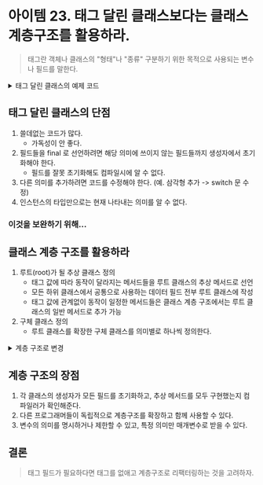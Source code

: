 # 아이템 23. 태그 달린 클래스보다는 클래스 계층구조를 활용하라. 

> 태그란 객체나 클래스의 "형태"나 "종류" 구분하기 위한 목적으로 사용되는 변수나 필드를 말한다.  


<details><summary>태그 달린 클래스의 예제 코드 </summary>
<div>

~~~java
    // 태그 달린 클래스
    public class Figure {
        enum Shape { RECTANGLE, CIRCLE };
		
		// 태그 필드 : 현재 모양을 나타낸다. Circle or Rectangle 
        final Shape shape;
    
        double length;
        double width;
    
        double radius;
    
        Figure(double radius) {
            shape = Shape.CIRCLE;
            this.radius = radius;
        }
    
        Figure(double length, double width) {
            shape = Shape.RECTANGLE;
            this.length = length;
            this.width = width;
        }
    
        double area() {
            switch (shape) {
                case RECTANGLE :
                    return length * width;
                case CIRCLE :
                    return Math.PI * (radius * radius);
                default:
                    throw new AssertionError(shape);
            }
        }
    }
~~~
</div>
</details>


## 태그 달린 클래스의 단점 
1. 쓸데없는 코드가 많다.
   - 가독성이 안 좋다. 
2. 필드들을 final 로 선언하려면 해당 의미에 쓰이지 않는 필드들까지 생성자에서 초기화해야 한다.
   - 필드를 잘못 초기화해도 컴파일시에 알 수 없다. 
3. 다른 의미를 추가하려면 코드를 수정해야 한다. (예. 삼각형 추가 -> switch 문 수정)
4. 인스턴스의 타입만으로는 현재 나타내는 의미를 알 수 없다. 

### 이것을 보완하기 위해... 

## 클래스 계층 구조를 활용하라 
1. 루트(root)가 될 추상 클래스 정의 
    - 태그 값에 따라 동작이 달라지는 메서드들을 루트 클래스의 추상 메서드로 선언
    - 모든 하위 클래스에서 공통으로 사용하는 데이터 필드 전부 루트 클래스에 작성
    - 태그 값에 관계없이 동작이 일정한 메서드들은 클래스 계층 구조에서는 루트 클래스의 일반 메서드로 추가 가능
2. 구체 클래스 정의
    - 루트 클래스를 확장한 구체 클래스를 의미별로 하나씩 정의한다. 
   
<details><summary>계층 구조로 변경</summary>
<div>

~~~java
    public abstract class NewFigure {
    
        abstract double area();
    
    }
~~~

~~~java
    public class Circle extends NewFigure {
        final double radius;
    
        Circle(double radius) {
            this.radius = radius;
        }
    
        @Override
        double area() {
            return Math.PI * (radius * radius);
        }
    }
~~~

~~~java
    public class Rectangle extends NewFigure{
    
        final double length;
        final double width;
        Rectangle(double length, double width) {
            this.length = length;
            this.width = width;
        }
    
        @Override
        double area() {
            return length * width;
        }
    }
~~~

</div></details>

## 계층 구조의 장점 
1. 각 클래스의 생성자가 모든 필드를 초기화하고, 추상 메서드를 모두 구현했는지 컴파일러가 확인해준다.
2. 다른 프로그래머들이 독립적으로 계층구조를 확장하고 함께 사용할 수 있다.
3. 변수의 의미를 명시하거나 제한할 수 있고, 특정 의미만 매개변수로 받을 수 있다. 

## 결론
> 태그 필드가 필요하다면 태그를 없애고 계층구조로 리팩터링하는 것을 고려하자.
    

